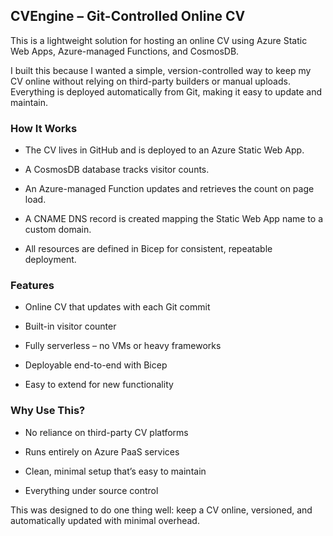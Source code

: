 ## CVEngine – Git-Controlled Online CV

This is a lightweight solution for hosting an online CV using Azure Static Web Apps, Azure-managed Functions, and CosmosDB.

I built this because I wanted a simple, version-controlled way to keep my CV online without relying on third-party builders or manual uploads. Everything is deployed automatically from Git, making it easy to update and maintain.

### How It Works

- The CV lives in GitHub and is deployed to an Azure Static Web App.

- A CosmosDB database tracks visitor counts.

- An Azure-managed Function updates and retrieves the count on page load.

- A CNAME DNS record is created mapping the Static Web App name to a custom domain.

- All resources are defined in Bicep for consistent, repeatable deployment.

### Features

- Online CV that updates with each Git commit

- Built-in visitor counter

- Fully serverless – no VMs or heavy frameworks

- Deployable end-to-end with Bicep

- Easy to extend for new functionality

### Why Use This?

- No reliance on third-party CV platforms

- Runs entirely on Azure PaaS services

- Clean, minimal setup that’s easy to maintain

- Everything under source control

This was designed to do one thing well: keep a CV online, versioned, and automatically updated with minimal overhead.
